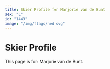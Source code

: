 ```yaml
---
title: Skier Profile for Marjorie van de Bunt
sex: "L"
id: "1443"
image: "/img/flags/ned.svg" 
---
```


# Skier Profile

This page is for: Marjorie van de Bunt.
    